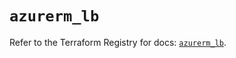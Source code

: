 # `azurerm_lb`

Refer to the Terraform Registry for docs: [`azurerm_lb`](https://registry.terraform.io/providers/hashicorp/azurerm/4.26.0/docs/resources/lb).
